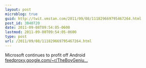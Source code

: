```yaml
---
layout: post
microblog: true
guid: http://twit.vmstan.com/2011/09/08/111829669795467264.html
post_id: 3040720
date: 2011-09-08T09:54:05-0600
lastmod: 2011-09-08T09:54:05-0600
type: post
url: /2011/09/08/111829669795467264.html
---
```

Microsoft continues to profit off Android <a href="http://feedproxy.google.com/~r/TheBoyGeniusReport/~3/1Ui_liKWPms/">feedproxy.google.com/~r/TheBoyGeniu…</a>
